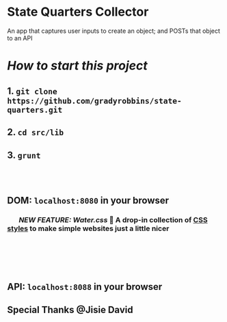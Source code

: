 # State Quarters Collector
An app that captures user inputs to create an object; and POSTs that object to an API


# _How to start this project_

## 1. ``` git clone https://github.com/gradyrobbins/state-quarters.git ```
## 2. ``` cd src/lib ```
## 3. ``` grunt   ```
<br/><br/>
## DOM:  ```localhost:8080``` in your browser 

### &nbsp;&nbsp;&nbsp; &nbsp;&nbsp;&nbsp;*NEW FEATURE: Water.css* 🌊 A drop-in collection of [CSS styles](https://watercss.netlify.app/) to make simple websites just a little nicer
<!-- ![Before/after:](compareDOMviewsUsingWATERCSS.png) -->
<br/><br/> <br/><br/>
## API:  ```localhost:8088``` in your browser
<!-- ![API:](API_screengrab.png) -->


## Special Thanks @Jisie David
